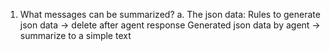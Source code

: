 1. What messages can be summarized?
    a. The json data: 
        Rules to generate json data -> delete after agent response
        Generated json data by agent -> summarize to a simple text 